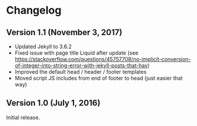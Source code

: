 # Changelog

## Version 1.1 (November 3, 2017)

* Updated Jekyll to 3.6.2
* Fixed issue with page title Liquid after update (see https://stackoverflow.com/questions/45757708/no-implicit-conversion-of-integer-into-string-error-with-jekyll-posts-that-hav)
* Improved the default head / header / footer templates
* Moved script JS includes from end of footer to head (just easier that way)

## Version 1.0 (July 1, 2016)

Initial release.
